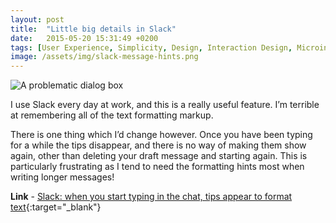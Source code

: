 ```yaml
---
layout: post
title:  "Little big details in Slack"
date:   2015-05-20 15:31:49 +0200
tags: [User Experience, Simplicity, Design, Interaction Design, Microinteractions]
image: /assets/img/slack-message-hints.png
---
```

![A problematic dialog box]({{site.baseurl}}/assets/img/slack-message-hints.png)

I use Slack every day at work, and this is a really useful feature. I’m terrible at remembering all of the text formatting markup. 

There is one thing which I’d change however. Once you have been typing for a while the tips disappear, and there is no way of making them show again, other than deleting your draft message and starting again. This is particularly frustrating as I tend to need the formatting hints most when writing longer messages!

**Link** - [Slack: when you start typing in the chat, tips appear to format text](https://littlebigdetails.com/post/132799800756/slack-when-you-start-typing-in-the-chat-tips){:target="_blank"}